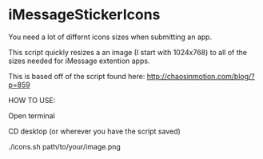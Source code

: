 # iMessageStickerIcons

You need a lot of differnt icons sizes when submitting an app.

This script quickly resizes a an image (I start with 1024x768) to all of the sizes needed for iMessage extention apps.

This is based off of the script found here: http://chaosinmotion.com/blog/?p=859

HOW TO USE:

Open terminal

CD desktop (or wherever you have the script saved)

./icons.sh path/to/your/image.png

